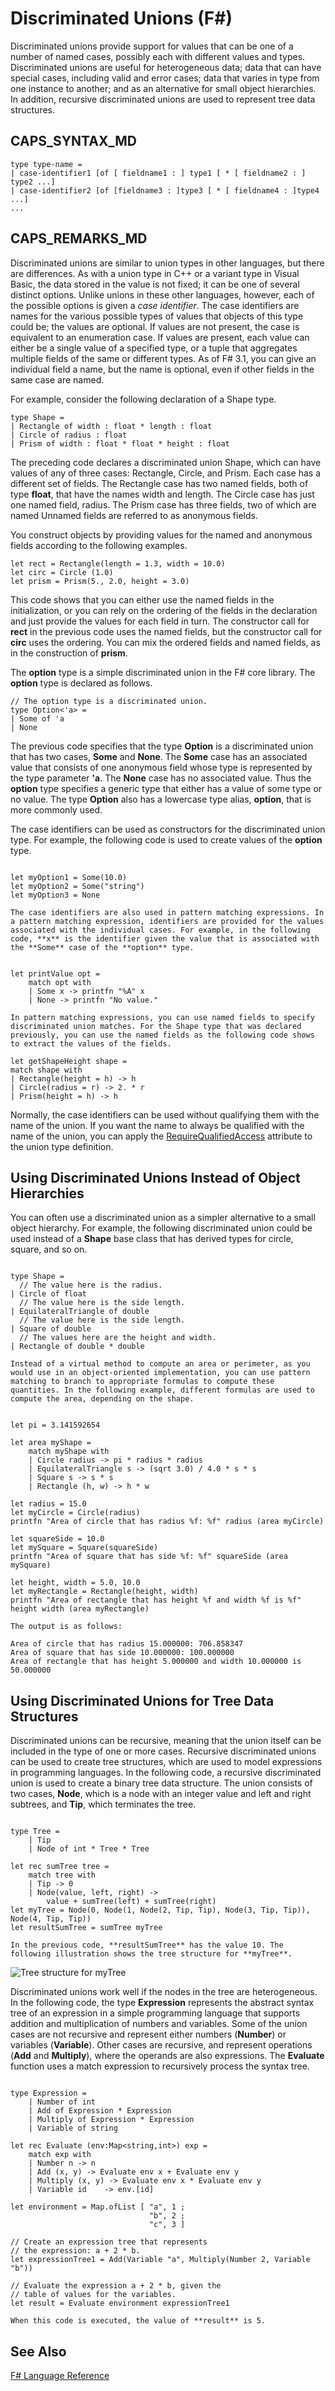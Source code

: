# Discriminated Unions (F#)

Discriminated unions provide support for values that can be one of a number of named cases, possibly each with different values and types. Discriminated unions are useful for heterogeneous data; data that can have special cases, including valid and error cases; data that varies in type from one instance to another; and as an alternative for small object hierarchies. In addition, recursive discriminated unions are used to represent tree data structures.


## CAPS_SYNTAX_MD

```
type type-name =
| case-identifier1 [of [ fieldname1 : ] type1 [ * [ fieldname2 : ] type2 ...]
| case-identifier2 [of [fieldname3 : ]type3 [ * [ fieldname4 : ]type4 ...]
...
```

## CAPS_REMARKS_MD
Discriminated unions are similar to union types in other languages, but there are differences. As with a union type in C++ or a variant type in Visual Basic, the data stored in the value is not fixed; it can be one of several distinct options. Unlike unions in these other languages, however, each of the possible options is given a *case identifier*. The case identifiers are names for the various possible types of values that objects of this type could be; the values are optional. If values are not present, the case is equivalent to an enumeration case. If values are present, each value can either be a single value of a specified type, or a tuple that aggregates multiple fields of the same or different types. As of F# 3.1, you can give an individual field a name, but the name is optional, even if other fields in the same case are named.

For example, consider the following declaration of a Shape type.


```f#
type Shape =
| Rectangle of width : float * length : float
| Circle of radius : float
| Prism of width : float * float * height : float
```
The preceding code declares a discriminated union Shape, which can have values of any of three cases: Rectangle, Circle, and Prism. Each case has a different set of fields. The Rectangle case has two named fields, both of type **float**, that have the names width and length. The Circle case has just one named field, radius. The Prism case has three fields, two of which are named Unnamed fields are referred to as anonymous fields.

You construct objects by providing values for the named and anonymous fields according to the following examples.


```f#
let rect = Rectangle(length = 1.3, width = 10.0)
let circ = Circle (1.0)
let prism = Prism(5., 2.0, height = 3.0)
```
This code shows that you can either use the named fields in the initialization, or you can rely on the ordering of the fields in the declaration and just provide the values for each field in turn. The constructor call for **rect** in the previous code uses the named fields, but the constructor call for **circ** uses the ordering. You can mix the ordered fields and named fields, as in the construction of **prism**.

The **option** type is a simple discriminated union in the F# core library. The **option** type is declared as follows.


```f#
// The option type is a discriminated union.
type Option<'a> =
| Some of 'a
| None
```
The previous code specifies that the type **Option** is a discriminated union that has two cases, **Some** and **None**. The **Some** case has an associated value that consists of one anonymous field whose type is represented by the type parameter **'a**. The **None** case has no associated value. Thus the **option** type specifies a generic type that either has a value of some type or no value. The type **Option** also has a lowercase type alias, **option**, that is more commonly used.

The case identifiers can be used as constructors for the discriminated union type. For example, the following code is used to create values of the **option** type.

```

let myOption1 = Some(10.0)
let myOption2 = Some("string")
let myOption3 = None
```

    The case identifiers are also used in pattern matching expressions. In a pattern matching expression, identifiers are provided for the values associated with the individual cases. For example, in the following code, **x** is the identifier given the value that is associated with the **Some** case of the **option** type.

```

let printValue opt =
    match opt with
    | Some x -> printfn "%A" x
    | None -> printfn "No value."
```

    In pattern matching expressions, you can use named fields to specify discriminated union matches. For the Shape type that was declared previously, you can use the named fields as the following code shows to extract the values of the fields.


```f#
let getShapeHeight shape =
match shape with
| Rectangle(height = h) -> h
| Circle(radius = r) -> 2. * r
| Prism(height = h) -> h
```
Normally, the case identifiers can be used without qualifying them with the name of the union. If you want the name to always be qualified with the name of the union, you can apply the [RequireQualifiedAccess](http://msdn.microsoft.com/en-us/library/8b9b6ade-0471-4413-ac5d-638cd0de5f15) attribute to the union type definition.


## Using Discriminated Unions Instead of Object Hierarchies
You can often use a discriminated union as a simpler alternative to a small object hierarchy. For example, the following discriminated union could be used instead of a **Shape** base class that has derived types for circle, square, and so on.

```

type Shape =
  // The value here is the radius.
| Circle of float
  // The value here is the side length.
| EquilateralTriangle of double
  // The value here is the side length.
| Square of double
  // The values here are the height and width.
| Rectangle of double * double
```

    Instead of a virtual method to compute an area or perimeter, as you would use in an object-oriented implementation, you can use pattern matching to branch to appropriate formulas to compute these quantities. In the following example, different formulas are used to compute the area, depending on the shape.

```

let pi = 3.141592654

let area myShape =
    match myShape with
    | Circle radius -> pi * radius * radius
    | EquilateralTriangle s -> (sqrt 3.0) / 4.0 * s * s
    | Square s -> s * s
    | Rectangle (h, w) -> h * w

let radius = 15.0
let myCircle = Circle(radius)
printfn "Area of circle that has radius %f: %f" radius (area myCircle)

let squareSide = 10.0
let mySquare = Square(squareSide)
printfn "Area of square that has side %f: %f" squareSide (area mySquare)

let height, width = 5.0, 10.0
let myRectangle = Rectangle(height, width)
printfn "Area of rectangle that has height %f and width %f is %f" height width (area myRectangle)
```

    The output is as follows:


```
Area of circle that has radius 15.000000: 706.858347
Area of square that has side 10.000000: 100.000000
Area of rectangle that has height 5.000000 and width 10.000000 is 50.000000
```

## Using Discriminated Unions for Tree Data Structures
Discriminated unions can be recursive, meaning that the union itself can be included in the type of one or more cases. Recursive discriminated unions can be used to create tree structures, which are used to model expressions in programming languages. In the following code, a recursive discriminated union is used to create a binary tree data structure. The union consists of two cases, **Node**, which is a node with an integer value and left and right subtrees, and **Tip**, which terminates the tree.

```

type Tree =
    | Tip
    | Node of int * Tree * Tree

let rec sumTree tree =
    match tree with
    | Tip -> 0
    | Node(value, left, right) ->
        value + sumTree(left) + sumTree(right)
let myTree = Node(0, Node(1, Node(2, Tip, Tip), Node(3, Tip, Tip)), Node(4, Tip, Tip))
let resultSumTree = sumTree myTree
```

    In the previous code, **resultSumTree** has the value 10. The following illustration shows the tree structure for **myTree**.

![Tree structure for myTree](../Image/TreeStructureDiagram.jpeg)

Discriminated unions work well if the nodes in the tree are heterogeneous. In the following code, the type **Expression** represents the abstract syntax tree of an expression in a simple programming language that supports addition and multiplication of numbers and variables. Some of the union cases are not recursive and represent either numbers (**Number**) or variables (**Variable**). Other cases are recursive, and represent operations (**Add** and **Multiply**), where the operands are also expressions. The **Evaluate** function uses a match expression to recursively process the syntax tree.

```

type Expression = 
    | Number of int
    | Add of Expression * Expression
    | Multiply of Expression * Expression
    | Variable of string
  
let rec Evaluate (env:Map<string,int>) exp = 
    match exp with
    | Number n -> n
    | Add (x, y) -> Evaluate env x + Evaluate env y
    | Multiply (x, y) -> Evaluate env x * Evaluate env y
    | Variable id    -> env.[id]
  
let environment = Map.ofList [ "a", 1 ;
                               "b", 2 ;
                               "c", 3 ]
             
// Create an expression tree that represents
// the expression: a + 2 * b.
let expressionTree1 = Add(Variable "a", Multiply(Number 2, Variable "b"))

// Evaluate the expression a + 2 * b, given the
// table of values for the variables.
let result = Evaluate environment expressionTree1
```

    When this code is executed, the value of **result** is 5.


## See Also
[F&#35; Language Reference](F%23+Language+Reference.md)


